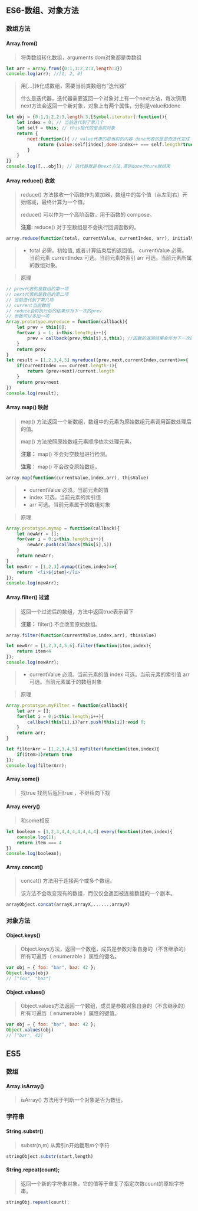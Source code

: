 ## ES6-数组、对象方法

### 数组方法

#### Array.from()

> 将类数组转化数组，arguments dom对象都是类数组 

```javascript
let arr = Array.from({0:1,1:2,2:3,length:3})
console.log(arr); //[1, 2, 3]
```

> 用[...]转化成数组，需要当前类数组有“迭代器” 
>
> 什么是迭代器，迭代器需要返回一个对象对上有一个next方法，每次调用next方法会返回一个新对象，对象上有两个属性，分别是value和done

```javascript
let obj = {0:1,1:2,2:3,length:3,[Symbol.iterator]:function(){
    let index = 0; // 当前迭代到了第几个
    let self = this; // this指代的是当前对象
    return {
        next:function(){ // value代表的是当前的内容 done代表的是是否迭代完成
            return {value:self[index],done:index++ === self.length?true:false}
        }
    }
}}
console.log([...obj]); // 迭代器就是有next方法,直到done为ture就结束
```

#### Array.reduce()  收敛

> reduce() 方法接收一个函数作为累加器，数组中的每个值（从左到右）开始缩减，最终计算为一个值。
>
> reduce() 可以作为一个高阶函数，用于函数的 compose。
>
> **注意:** reduce() 对于空数组是不会执行回调函数的。

```javascript
array.reduce(function(total, currentValue, currentIndex, arr), initialValue)
```

> - total 必需。初始值, 或者计算结束后的返回值。
> 	 currentValue	必需。当前元素
> 	 currentIndex	可选。当前元素的索引
> 	 arr	可选。当前元素所属的数组对象。

> 原理

```javascript
// prev代表的是数组的第一项
// next代表的是数组的第二项
// 当前迭代到了第几项
// current当前数组
// reduce会将执行后的结果作为下一次的prev
// 参数可以多加一项
Array.prototype.myreduce = function(callback){
    let prev = this[0];
    for(var i = 1; i<this.length;i++){
        prev = callback(prev,this[i],i,this); //函数的返回结果会作为下一次的prev
    }
    return prev
}
let result = [1,2,3,4,5].myreduce((prev,next,currentIndex,current)=>{
    if(currentIndex === current.length-1){
        return (prev+next)/current.length
    }
    return prev+next
})
console.log(result);
```

#### Array.map() 映射

> map() 方法返回一个新数组，数组中的元素为原始数组元素调用函数处理后的值。
>
> map() 方法按照原始数组元素顺序依次处理元素。
>
> **注意：** map() 不会对空数组进行检测。
>
> **注意：** map() 不会改变原始数组。

```javascript
array.map(function(currentValue,index,arr), thisValue)
```

>- currentValue 必须。当前元素的值
>- index 可选。当前元素的索引值
>- arr  可选。当前元素属于的数组对象

> 原理

```javascript
Array.prototype.mymap = function(callback){
    let newArr = [];
    for(var i = 0;i<this.length;i++){
        newArr.push(callback(this[i],i))
    }
    return newArr;
}
let newArr = [1,2,3].mymap((item,index)=>{
    return `<li>${item}</li>`
});
console.log(newArr);
```

#### Array.filter() 过滤

> 返回一个过滤后的数组，方法中返回true表示留下
>
> **注意：** filter() 不会改变原始数组。

```javascript
array.filter(function(currentValue,index,arr), thisValue)

let newArr = [1,2,3,4,5,6].filter(function(item,index){
    return item<4
});
console.log(newArr);
```

>- currentValue	必须。当前元素的值
>		index	可选。当前元素的索引值
>		arr	可选。当前元素属于的数组对象

> 原理

```javascript
Array.prototype.myFilter = function(callback){
    let arr = [];
    for(let i = 0;i<this.length;i++){
        callback(this[i],i)?arr.push(this[i]):void 0;
    }
    return arr;
}

let filterArr = [1,2,3,4,5].myFilter(function(item,index){
    if(item>3)return true
});
console.log(filterArr);
```

#### Array.some()

> 找true 找到后返回true ，不继续向下找

#### Array.every()

> 和some相反

```javascript
let boolean = [1,2,3,4,4,4,4,4,4,4].every(function(item,index){
    console.log(1);
    return item === 4
})
console.log(boolean);
```

#### Array.concat()

> concat() 方法用于连接两个或多个数组。
>
> 该方法不会改变现有的数组，而仅仅会返回被连接数组的一个副本。

```javascript
arrayObject.concat(arrayX,arrayX,......,arrayX)
```



### 对象方法

#### Object.keys()

> Object.keys方法，返回一个数组，成员是参数对象自身的（不含继承的）所有可遍历（ enumerable ）属性的键名。

```javascript
var obj = { foo: "bar", baz: 42 };  
Object.keys(obj)  
// ["foo", "baz"] 
```

#### Object.values()

> Object.values方法返回一个数组，成员是参数对象自身的（不含继承的）所有可遍历（ enumerable ）属性的键值。

```javascript
var obj = { foo: "bar", baz: 42 };  
Object.values(obj)  
// ["bar", 42]   
```

## ES5

### 数组

#### Array.isArray()

> isArray() 方法用于判断一个对象是否为数组。

### 字符串

#### String.substr()

> substr(n,m) 从索引n开始截取m个字符

```javascript
stringObject.substr(start,length)
```

#### String.repeat(count);

> 返回一个新的字符串对象，它的值等于重复了指定次数count的原始字符串。

```javascript
stringObj.repeat(count);
```



